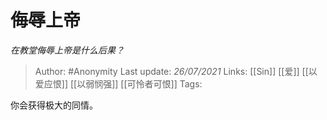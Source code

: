 # 侮辱上帝
*在教堂侮辱上帝是什么后果？*

> Author: #Anonymity 
Last update: *26/07/2021* 
Links: [[Sin]] [[爱]] [[以爱应恨]] [[以弱悯强]] [[可怜者可恨]]
Tags:  

你会获得极大的同情。

